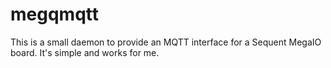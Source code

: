 # megqmqtt

This is a small daemon to provide an MQTT interface for a Sequent MegaIO board. It's simple and works for me.

